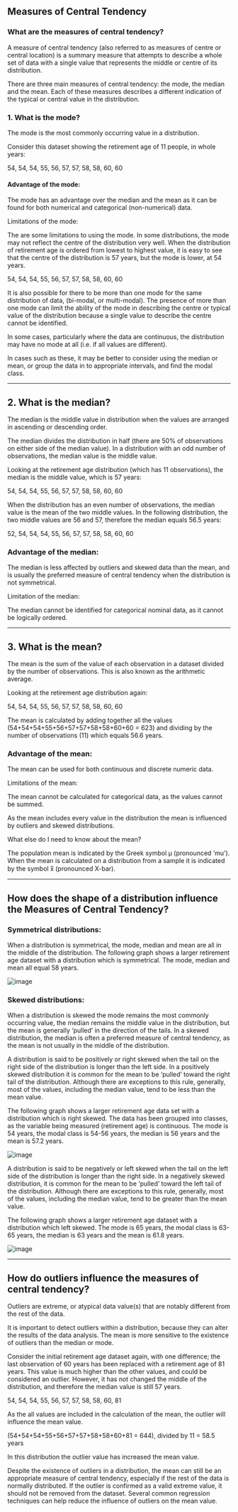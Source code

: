## Measures of Central Tendency 

### What are the measures of central tendency?

A measure of central tendency (also referred to as measures of centre or central location) is a summary measure that attempts to describe a whole set of data with a single value that represents the middle or centre of its distribution.

There are three main measures of central tendency: the mode, the median and the mean. Each of these measures describes a different indication of the typical or central value in the distribution.


### 1. What is the mode?

The mode is the most commonly occurring value in a distribution.

Consider this dataset showing the retirement age of 11 people, in whole years:

54, 54, 54, 55, 56, 57, 57, 58, 58, 60, 60

#### Advantage of the mode:

The mode has an advantage over the median and the mean as it can be found for both numerical and categorical (non-numerical) data.

Limitations of the mode:

The are some limitations to using the mode. In some distributions, the mode may not reflect the centre of the distribution very well. When the distribution of retirement age is ordered from lowest to highest value, it is easy to see that the centre of the distribution is 57 years, but the mode is lower, at 54 years.

54, 54, 54, 55, 56, 57, 57, 58, 58, 60, 60

It is also possible for there to be more than one mode for the same distribution of data, (bi-modal, or multi-modal). The presence of more than one mode can limit the ability of the mode in describing the centre or typical value of the distribution because a single value to describe the centre cannot be identified.

In some cases, particularly where the data are continuous, the distribution may have no mode at all (i.e. if all values are different).

In cases such as these, it may be better to consider using the median or mean, or group the data in to appropriate intervals, and find the modal class.

<hr>

## 2. What is the median?

The median is the middle value in distribution when the values are arranged in ascending or descending order.

The median divides the distribution in half (there are 50% of observations on either side of the median value). In a distribution with an odd number of observations, the median value is the middle value.

Looking at the retirement age distribution (which has 11 observations), the median is the middle value, which is 57 years:

54, 54, 54, 55, 56, 57, 57, 58, 58, 60, 60

When the distribution has an even number of observations, the median value is the mean of the two middle values. In the following distribution, the two middle values are 56 and 57, therefore the median equals 56.5 years:

52, 54, 54, 54, 55, 56, 57, 57, 58, 58, 60, 60

### Advantage of the median:

The median is less affected by outliers and skewed data than the mean, and is usually the preferred measure of central tendency when the distribution is not symmetrical.

Limitation of the median:

The median cannot be identified for categorical nominal data, as it cannot be logically ordered.

<hr>

## 3. What is the mean?

The mean is the sum of the value of each observation in a dataset divided by the number of observations. This is also known as the arithmetic average.

Looking at the retirement age distribution again:

54, 54, 54, 55, 56, 57, 57, 58, 58, 60, 60

The mean is calculated by adding together all the values (54+54+54+55+56+57+57+58+58+60+60 = 623) and dividing by the number of observations (11) which equals 56.6 years.

### Advantage of the mean:

The mean can be used for both continuous and discrete numeric data.

Limitations of the mean:

The mean cannot be calculated for categorical data, as the values cannot be summed.

As the mean includes every value in the distribution the mean is influenced by outliers and skewed distributions.

What else do I need to know about the mean?

The population mean is indicated by the Greek symbol µ (pronounced ‘mu’). When the mean is calculated on a distribution from a sample it is indicated by the symbol x̅ (pronounced X-bar).

<hr>

## How does the shape of a distribution influence the Measures of Central Tendency?

### Symmetrical distributions:

When a distribution is symmetrical, the mode, median and mean are all in the middle of the distribution. The following graph shows a larger retirement age dataset with a distribution which is symmetrical. The mode, median and mean all equal 58 years.

![image](https://www.abs.gov.au/websitedbs/d3310114.nsf/0/2fd8fd2439376b47ca25860e000b8c64/Body/0.219A!OpenElement&FieldElemFormat=gif)


### Skewed distributions:

When a distribution is skewed the mode remains the most commonly occurring value, the median remains the middle value in the distribution, but the mean is generally ‘pulled’ in the direction of the tails. In a skewed distribution, the median is often a preferred measure of central tendency, as the mean is not usually in the middle of the distribution.

A distribution is said to be positively or right skewed when the tail on the right side of the distribution is longer than the left side. In a positively skewed distribution it is common for the mean to be ‘pulled’ toward the right tail of the distribution. Although there are exceptions to this rule, generally, most of the values, including the median value, tend to be less than the mean value.

The following graph shows a larger retirement age data set with a distribution which is right skewed. The data has been grouped into classes, as the variable being measured (retirement age) is continuous. The mode is 54 years, the modal class is 54-56 years, the median is 56 years and the mean is 57.2 years.

![image](https://www.abs.gov.au/websitedbs/d3310114.nsf/0/2fd8fd2439376b47ca25860e000b8c64/Body/0.3B8A!OpenElement&FieldElemFormat=gif)

A distribution is said to be negatively or left skewed when the tail on the left side of the distribution is longer than the right side. In a negatively skewed distribution, it is common for the mean to be ‘pulled’ toward the left tail of the distribution. Although there are exceptions to this rule, generally, most of the values, including the median value, tend to be greater than the mean value.

The following graph shows a larger retirement age dataset with a distribution which left skewed. The mode is 65 years, the modal class is 63-65 years, the median is 63 years and the mean is 61.8 years.

![image](https://www.abs.gov.au/websitedbs/d3310114.nsf/0/2fd8fd2439376b47ca25860e000b8c64/Body/0.53F2!OpenElement&FieldElemFormat=gif)

<hr>

## How do outliers influence the measures of central tendency?

Outliers are extreme, or atypical data value(s) that are notably different from the rest of the data.

It is important to detect outliers within a distribution, because they can alter the results of the data analysis. The mean is more sensitive to the existence of outliers than the median or mode.

Consider the initial retirement age dataset again, with one difference; the last observation of 60 years has been replaced with a retirement age of 81 years. This value is much higher than the other values, and could be considered an outlier. However, it has not changed the middle of the distribution, and therefore the median value is still 57 years.

54, 54, 54, 55, 56, 57, 57, 58, 58, 60, 81

As the all values are included in the calculation of the mean, the outlier will influence the mean value.

(54+54+54+55+56+57+57+58+58+60+81 = 644), divided by 11 = 58.5 years

In this distribution the outlier value has increased the mean value.

Despite the existence of outliers in a distribution, the mean can still be an appropriate measure of central tendency, especially if the rest of the data is normally distributed. If the outlier is confirmed as a valid extreme value, it should not be removed from the dataset. Several common regression techniques can help reduce the influence of outliers on the mean value.
